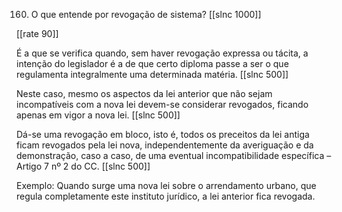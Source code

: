 160. O que entende por revogação de sistema?
[[slnc 1000]]

[[rate 90]]

É a que se verifica quando, sem haver revogação expressa ou tácita, a intenção do legislador é a de que certo diploma passe a ser o que regulamenta integralmente uma determinada matéria.
[[slnc 500]]

Neste caso, mesmo os aspectos da lei anterior que não sejam incompatíveis com a nova lei devem-se considerar revogados, ficando apenas em vigor a nova lei.
[[slnc 500]]

Dá-se uma revogação em bloco, isto é, todos os preceitos da lei antiga ficam revogados pela lei nova, independentemente da averiguação e da demonstração, caso a caso, de uma eventual incompatibilidade específica – Artigo 7 nº 2 do CC.
[[slnc 500]]

Exemplo: Quando surge uma nova lei sobre o arrendamento urbano, que regula completamente este instituto jurídico, a lei anterior fica revogada.
